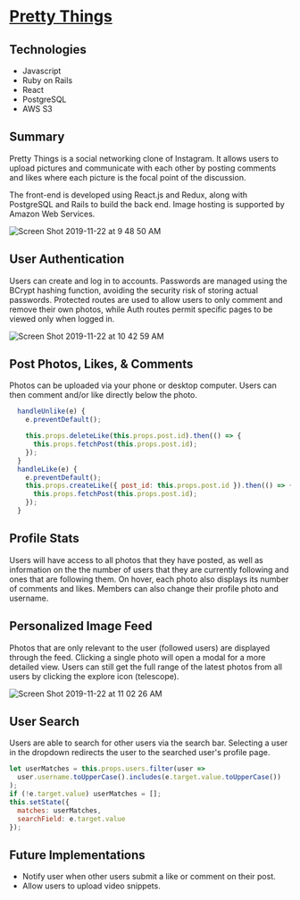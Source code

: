 # [Pretty Things](https://pretty-things.herokuapp.com/#/)

## Technologies 

* Javascript
* Ruby on Rails
* React
* PostgreSQL
* AWS S3

## Summary

Pretty Things is a social networking clone of Instagram. It allows users to upload pictures and communicate with each other by posting comments and likes where each picture is the focal point of the discussion.

The front-end is developed using React.js and Redux, along with PostgreSQL and Rails to build the back end. Image hosting is supported by Amazon Web Services.

![Screen Shot 2019-11-22 at 9 48 50 AM](https://user-images.githubusercontent.com/52185954/69448418-55984580-0d0d-11ea-999e-65b82cbe20e1.png)

## User Authentication 

Users can create and log in to accounts. Passwords are managed using the BCrypt hashing function, avoiding the security risk of storing actual passwords. Protected routes are used to allow users to only comment and remove their own photos, while Auth routes permit specific pages to be viewed only when logged in.

![Screen Shot 2019-11-22 at 10 42 59 AM](https://user-images.githubusercontent.com/52185954/69451762-ff2f0500-0d14-11ea-9659-9c02b7b8dcb3.png)

## Post Photos, Likes, & Comments

Photos can be uploaded via your phone or desktop computer. Users can then comment and/or like directly below the photo.

```javascript
  handleUnlike(e) {
    e.preventDefault();

    this.props.deleteLike(this.props.post.id).then(() => {
      this.props.fetchPost(this.props.post.id);
    });
  }
  handleLike(e) {
    e.preventDefault();
    this.props.createLike({ post_id: this.props.post.id }).then(() => {
      this.props.fetchPost(this.props.post.id);
    });
  }
  ```

## Profile Stats

Users will have access to all photos that they have posted, as well as information on the the number of users that they are currently following and ones that are following them. On hover, each photo also displays its number of comments and likes. Members can also change their profile photo and username.   

## Personalized Image Feed

Photos that are only relevant to the user (followed users) are displayed through the feed. Clicking a single photo will open a modal for a more detailed view. Users can still get the full range of the latest photos from all users by clicking the explore icon (telescope).

![Screen Shot 2019-11-22 at 11 02 26 AM](https://user-images.githubusercontent.com/52185954/69452866-9ac17500-0d17-11ea-9476-721fbe5df4ef.png)

## User Search

Users are able to search for other users via the search bar. Selecting a user in the dropdown redirects the user to the searched user's profile page.

```javascript
let userMatches = this.props.users.filter(user =>
  user.username.toUpperCase().includes(e.target.value.toUpperCase())
);
if (!e.target.value) userMatches = [];
this.setState({
  matches: userMatches,
  searchField: e.target.value
});
 ```
## Future Implementations

* Notify user when other users submit a like or comment on their post. 
* Allow users to upload video snippets.  



